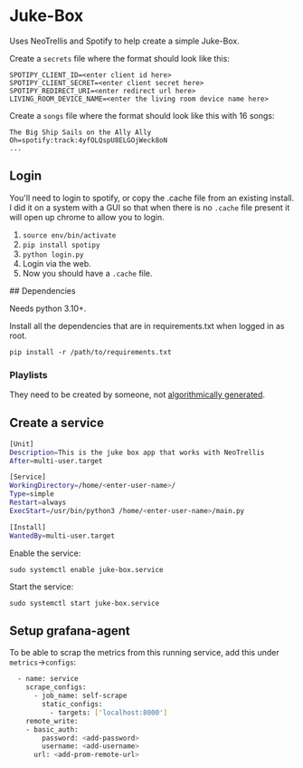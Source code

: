 # Juke-Box

Uses NeoTrellis and Spotify to help create a simple Juke-Box.

Create a `secrets` file where the format should look like this:

```
SPOTIPY_CLIENT_ID=<enter client id here>
SPOTIPY_CLIENT_SECRET=<enter client secret here>
SPOTIPY_REDIRECT_URI=<enter redirect url here>
LIVING_ROOM_DEVICE_NAME=<enter the living room device name here>
```

Create a `songs` file where the format should look like this with 16 songs:

```
The Big Ship Sails on the Ally Ally Oh=spotify:track:4yfOLQspU8ELGOjWeck8oN
...
```

## Login

You'll need to login to spotify, or copy the .cache file from an existing install. I did it on a system with a GUI so that when there is no `.cache` file present it will open up chrome to allow you to login.

1. `source env/bin/activate`
2. `pip install spotipy`
3. `python login.py`
4. Login via the web.
5. Now you should have a `.cache` file.

## Dependencies

Needs python 3.10+.

Install all the dependencies that are in requirements.txt when logged in as root.

`pip install -r /path/to/requirements.txt`

### Playlists

They need to be created by someone, not [algorithmically generated](https://community.spotify.com/t5/Spotify-for-Developers/Extension-on-endpoint-quot-Get-Playlist-quot-for-Spotify-owned/td-p/6550856).


## Create a service

```bash
[Unit]
Description=This is the juke box app that works with NeoTrellis
After=multi-user.target

[Service]
WorkingDirectory=/home/<enter-user-name>/
Type=simple
Restart=always
ExecStart=/usr/bin/python3 /home/<enter-user-name>/main.py

[Install]
WantedBy=multi-user.target
```

Enable the service:

```
sudo systemctl enable juke-box.service
```

Start the service:

```
sudo systemctl start juke-box.service
```

## Setup grafana-agent

To be able to scrap the metrics from this running service, add this under `metrics`->`configs`:

```bash
  - name: service
    scrape_configs:
      - job_name: self-scrape
        static_configs:
          - targets: ['localhost:8000']
    remote_write:
    - basic_auth:
        password: <add-password>
        username: <add-username>
      url: <add-prom-remote-url>
```

